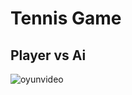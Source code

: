 # Tennis Game 
## Player vs Ai

![oyunvideo](https://github.com/leylamatar/TennisGame/assets/59232417/905e73aa-c4cc-4e37-a2bb-31bbc9ad703f)

